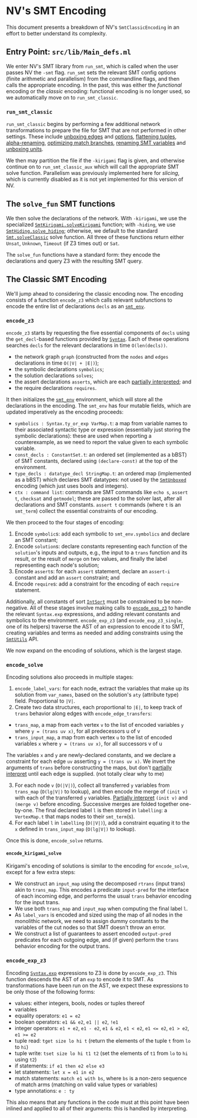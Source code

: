 # NV's SMT Encoding

This document presents a breakdown of NV's `SmtClassicEncoding` in an effort to better understand its complexity.

## Entry Point: `src/lib/Main_defs.ml`

We enter NV's SMT library from `run_smt`, which is called when the user passes NV the `-smt` flag.
`run_smt` sets the relevant SMT config options (finite arithmetic and parallelism) from the commandline flags,
and then calls the appropriate encoding.
In the past, this was either the _functional_ encoding or the _classic_ encoding:
functional encoding is no longer used, so we automatically move on to `run_smt_classic`.

### `run_smt_classic`

`run_smt_classic` begins by performing a few additional network transformations to prepare
the file for SMT that are not performed in other settings.
These include [unboxing edges](/src/lib/transformations/UnboxEdges.ml) and
[options](/src/lib/transformations/UnboxOptions.ml),
[flattening tuples](/src/lib/transformations/TupleFlatten.ml),
[alpha-renaming](/src/lib/transformations/Renaming.ml),
[optimizing match branches](/src/lib/transformations/OptimizeBranches.ml),
[renaming SMT variables](/src/lib/transformations/RenameForSMT.ml) and
[unboxing units](/src/lib/transformations/UnboxUnits.ml).

We then may partition the file if the `-kirigami` flag is given, and otherwise
continue on to `run_smt_classic_aux` which will call the appropriate SMT solve function.
Parallelism was previously implemented here for _slicing_, which is currently disabled as it is not yet implemented
for this version of NV.

## The `solve_fun` SMT functions

We then solve the declarations of the network.
With `-kirigami`, we use the specialized [`SmtKirigami.solveKirigami`][smtkirigami] function;
with `-hiding`, we use [`SmtHiding.solve_hiding`][smthiding];
otherwise, we default to the standard [`Smt.solveClassic`][smt] solve function.
All three of these functions return either `Unsat`, `Unknown`, `Timeout` (if Z3 times out) or `Sat`.

The `solve_fun` functions have a standard form: they encode the declarations and
query Z3 with the resulting SMT query.

## The Classic SMT Encoding

We'll jump ahead to considering the classic encoding now.
The encoding consists of a function `encode_z3` which calls relevant
subfunctions to encode the entire list of declarations `decls` as an [`smt_env`][smtutils].

### `encode_z3`

`encode_z3` starts by requesting the five essential components of `decls` using the `get_decl`-based functions provided
by [`Syntax`][syntax]. Each of these operations searches `decls` for the relevant declarations in time `O(len(decls))`.

- the network graph `graph` (constructed from the `nodes` and `edges` declarations in time `O(|V| + |E|)`);
- the symbolic declarations `symbolics`;
- the solution declarations `solves`;
- the assert declarations `asserts`, which are each [partially interpreted][interppartial]; and
- the require declarations `requires`.

It then initializes the [`smt_env`][smtutils] environment, which will store all the declarations
in the encoding. The `smt_env` has four mutable fields, which are updated imperatively as the encoding proceeds:

- `symbolics : Syntax.ty_or_exp VarMap.t`: a map from variable names to their associated syntactic type or expression
  (essentially just storing the symbolic declarations): these are used when reporting a counterexample, as we need to report
  the value given to each symbolic variable.
- `const_decls : ConstantSet.t`: an ordered set (implemented as a bBST) of SMT constants, declared using `(declare-const)` at
  the top of the environment.
- `type_decls : datatype_decl StringMap.t`: an ordered map (implemented as a bBST) which declares SMT datatypes: not used by
  the [`SmtUnboxed`][smtunboxed] encoding (which just uses bools and integers).
- `ctx : command list`: commands are SMT commands like `echo s`, `assert t`, `checksat` and `getmodel`; these are passed
  to the solver last, after all declarations and SMT constants. `assert t` commands (where `t` is an `smt_term`)
  collect the essential constraints of our encoding.

We then proceed to the four stages of encoding:

1. Encode `symbolic`s: add each symbolic to `smt_env.symbolics` and declare an SMT constant;
2. Encode `solution`s: declare constants representing each function of the `solution`'s inputs and outputs,
   e.g., the input to a `trans` function and its result, or the result of `merge` on two values,
   and finally the label representing each node's solution;
3. Encode `assert`s: for each `assert` statement, declare an `assert-i` constant and add an `assert` constraint; and
4. Encode `require`s: add a constraint for the encoding of each `require` statement.

Additionally, all constants of sort [`IntSort`][smtutils] must be constrained to be non-negative.
All of these stages involve making calls to [`encode_exp_z3`][smtunboxed] to handle
the relevant `Syntax.exp` expressions, and adding relevant constants and symbolics to the environment.
`encode_exp_z3` (and `encode_exp_z3_single`, one of its helpers) traverse the AST of an expression
to encode it to SMT, creating variables and terms as needed and adding constraints
using the [`SmtUtils`][smtutils] API.

We now expand on the encoding of solutions, which is the largest stage.

### `encode_solve`

Encoding solutions also proceeds in multiple stages:

1. `encode_label_vars`: for each node, extract the variables that make up its solution from `var_names`, based on the
   solution's `aty` (attribute type) field. Proportional to `|V|`.
2. Create two data structures, each proportional to `|E|`,
   to keep track of `trans` behavior along edges with `encode_edge_transfers`:

- `trans_map`, a map from each vertex `v` to the list of encoded variables `y` where `y = (trans uv x)`, for all predecessors u of v
- `trans_input_map`, a map from each vertex `u` to the list of encoded variables `x` where `y = (trans uv x)`, for all successors v of u

The variables `x` and `y` are newly-declared constants, and we declare a constraint for each edge `uv` asserting
`y = (trans uv x)`.
We invert the arguments of `trans` before constructing the maps, but don't [partially interpret][interppartial]
until each edge is supplied. (not totally clear why to me)

3. For each node `v` (`O(|V|)`), collect all transferred `y` variables from `trans_map` (`O(lg|V|)` to lookup),
   and then encode the merge of `(init v)` with each of the transferred `y` variables.
   [Partially interpret][interppartial] `(init v)` and `(merge v)` before encoding.
   Successive merges are folded together one-by-one.
   The final declared label `l` is then stored in `labelling`: a `VertexMap.t` that maps nodes to their `smt_term`(s).
4. For each label `l` in `labelling` (`O(|V|)`), add a constraint equating it to the `x` defined in `trans_input_map` (`O(lg|V|)` to lookup).

Once this is done, `encode_solve` returns.

#### `encode_kirigami_solve`

Kirigami's encoding of solutions is similar to the encoding for `encode_solve`, except for a few extra steps:

- We construct an `input_map` using the decomposed `rtrans` (input trans) akin to `trans_map`. This encodes a predicate
  `input-pred` for the interface of each incoming edge, and performs the usual `trans` behavior encoding for the input trans.
- We use both `trans_map` and `input_map` when computing the final label `l`.
- As `label_vars` is encoded and sized using the map of all nodes in the monolithic network,
  we need to assign dummy constants to the variables of the cut nodes so that SMT doesn't throw an error.
- We construct a list of guarantees to assert encoded `output-pred` predicates for each outgoing edge, and (if given)
  perform the `trans` behavior encoding for the output trans.

### `encode_exp_z3`

Encoding [`Syntax.exp`][syntax] expressions to Z3 is done by `encode_exp_z3`.
This function descends the AST of an `exp` to encode it to SMT.
As transformations have been run on the AST, we expect these expressions to be only those of the following forms:

- values: either integers, bools, nodes or tuples thereof
- variables
- equality operators: `e1 = e2`
- boolean operators: `e1 && e2`, `e1 || e2`, `!e1`
- integer operators: `e1 + e2`, `e1 - e2`, `e1 & e2`, `e1 < e2`, `e1 <= e2`, `e1 > e2`, `e1 >= e2`
- tuple read: `tget size lo hi t` (return the elements of the tuple `t` from `lo` to `hi`)
- tuple write: `tset size lo hi t1 t2` (set the elements of `t1` from `lo` to `hi` using `t2`)
- if statements: `if e1 then e2 else e3`
- let statements: `let x = e1 in e2`
- match statements: `match e1 with bs`, where `bs` is a non-zero sequence of match arms (matching on valid value types or variables)
- type annotations: `e : ty`

This also means that any functions in the code must at this point have been inlined and applied to all of their arguments:
this is handled by interpreting.

[smtkirigami]: /src/lib/smt/SmtKirigami.ml
[smthiding]: /src/lib/smt/SmtHiding.ml
[smt]: /src/lib/smt/Smt.ml
[smtutils]: /src/lib/smt/SmtUtils.ml
[syntax]: /src/lib/lang/Syntax.ml
[interppartial]: /src/lib/interpreter/InterpPartial.ml
[smtunboxed]: /src/lib/smt/SmtUnboxed.ml
